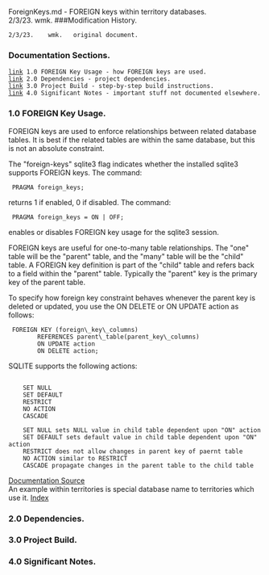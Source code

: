ForeignKeys.md - FOREIGN keys within territory databases.<br>
2/3/23.     wmk.
###Modification History.
<pre><code>2/3/23.    wmk.   original document.
</code></pre>
<h3 id="IX">Documentation Sections.</h3>
<pre><code><a href="#1.0">link</a> 1.0 FOREIGN Key Usage - how FOREIGN keys are used.
<a href="#2.0">link</a> 2.0 Dependencies - project dependencies.
<a href="#3.0">link</a> 3.0 Project Build - step-by-step build instructions.
<a href="#4.0">link</a> 4.0 Significant Notes - important stuff not documented elsewhere.
</code></pre>
<h3 id="1.0">1.0 FOREIGN Key Usage.</h3>
FOREIGN keys are used to enforce relationships between related database tables.
It is best if the related tables are within the same database, but this is not
an absolute constraint.

The "foreign-keys" sqlite3 flag indicates whether the installed sqlite3 supports
FOREIGN keys. The command:
<pre><code>	PRAGMA foreign_keys;</code></pre>
returns 1 if enabled, 0 if disabled. The command:
<pre><code>	PRAGMA foreign_keys = ON | OFF;</code></pre>
enables or disables FOREIGN key usage for the sqlite3 session.

FOREIGN keys are useful for one-to-many table relationships. The "one" table
will be the "parent" table, and the "many" table will be the "child" table.
A FOREIGN key
definition is part of the "child" table and refers back to a field within
the "parent" table. Typically the "parent" key is the primary key of the
parent table.

To specify how foreign key constraint behaves whenever the parent key is
deleted or updated, you use the ON DELETE or ON UPDATE action as follows:
<pre><code>	FOREIGN KEY (foreign\_key\_columns)
   		REFERENCES parent\_table(parent_key\_columns)
      	ON UPDATE action 
      	ON DELETE action;
</code></pre>

SQLITE supports the following actions:
<pre><code>
	SET NULL
	SET DEFAULT
	RESTRICT
	NO ACTION
	CASCADE
		
	SET NULL sets NULL value in child table dependent upon "ON" action
	SET DEFAULT sets default value in child table dependent upon "ON" action
	RESTRICT does not allow changes in parent key of paernt table
	NO ACTION similar to RESTRICT
	CASCADE propagate changes in the parent table to the child table
</code></pre>
[Documentation Source](https://www.sqlitetutorial.net/sqlite-foreign-key/)<br>
An example within
territories is special database name to territories which use it.
<a href="#IX">Index</a>
<h3 id="2.0">2.0 Dependencies.</h3>
<h3 id="3.0">3.0 Project Build.</h3>
<h3 id="4.0">4.0 Significant Notes.</h3>
